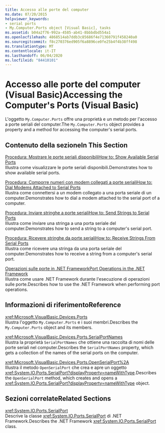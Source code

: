 ```yaml
---
title: Accesso alle porte del computer
ms.date: 07/20/2015
helpviewer_keywords:
- serial ports
- My.Computer.Ports object [Visual Basic], tasks
ms.assetid: b04a2f76-992a-4585-ab41-8bbbdbd554a1
ms.openlocfilehash: 4868514ab7ddb3c85686f4e71360791f458240a0
ms.sourcegitcommit: f8c270376ed905f6a8896ce0fe25b4f4b38ff498
ms.translationtype: MT
ms.contentlocale: it-IT
ms.lasthandoff: 06/04/2020
ms.locfileid: "84410101"
---
```

# <a name="accessing-the-computers-ports-visual-basic"></a><span data-ttu-id="ff763-102">Accesso alle porte del computer (Visual Basic)</span><span class="sxs-lookup"><span data-stu-id="ff763-102">Accessing the Computer's Ports (Visual Basic)</span></span>

<span data-ttu-id="ff763-103">L'oggetto `My.Computer.Ports` offre una proprietà e un metodo per l'accesso a porte seriali del computer.</span><span class="sxs-lookup"><span data-stu-id="ff763-103">The `My.Computer.Ports` object provides a property and a method for accessing the computer's serial ports.</span></span>  
  
## <a name="in-this-section"></a><span data-ttu-id="ff763-104">Contenuto della sezione</span><span class="sxs-lookup"><span data-stu-id="ff763-104">In This Section</span></span>  

 [<span data-ttu-id="ff763-105">Procedura: Mostrare le porte seriali disponibili</span><span class="sxs-lookup"><span data-stu-id="ff763-105">How to: Show Available Serial Ports</span></span>](how-to-show-available-serial-ports.md)  
 <span data-ttu-id="ff763-106">Illustra come visualizzare le porte seriali disponibili.</span><span class="sxs-lookup"><span data-stu-id="ff763-106">Demonstrates how to show available serial ports.</span></span>  
  
 [<span data-ttu-id="ff763-107">Procedura: Comporre numeri con modem collegati a porte seriali</span><span class="sxs-lookup"><span data-stu-id="ff763-107">How to: Dial Modems Attached to Serial Ports</span></span>](how-to-dial-modems-attached-to-serial-ports.md)  
 <span data-ttu-id="ff763-108">Illustra come connettersi a un modem collegato a una porta seriale di un computer.</span><span class="sxs-lookup"><span data-stu-id="ff763-108">Demonstrates how to dial a modem attached to the serial port of a computer.</span></span>  
  
 [<span data-ttu-id="ff763-109">Procedura: Inviare stringhe a porte seriali</span><span class="sxs-lookup"><span data-stu-id="ff763-109">How to: Send Strings to Serial Ports</span></span>](how-to-send-strings-to-serial-ports.md)  
 <span data-ttu-id="ff763-110">Illustra come inviare una stringa a una porta seriale del computer.</span><span class="sxs-lookup"><span data-stu-id="ff763-110">Demonstrates how to send a string to a computer's serial port.</span></span>  
  
 [<span data-ttu-id="ff763-111">Procedura: Ricevere stringhe da porte seriali</span><span class="sxs-lookup"><span data-stu-id="ff763-111">How to: Receive Strings From Serial Ports</span></span>](how-to-receive-strings-from-serial-ports.md)  
 <span data-ttu-id="ff763-112">Illustra come ricevere una stringa da una porta seriale del computer.</span><span class="sxs-lookup"><span data-stu-id="ff763-112">Demonstrates how to receive a string from a computer's serial port.</span></span>  
  
 [<span data-ttu-id="ff763-113">Operazioni sulle porte in .NET Framework</span><span class="sxs-lookup"><span data-stu-id="ff763-113">Port Operations in the .NET Framework</span></span>](port-operations-in-the-net-framework.md)  
 <span data-ttu-id="ff763-114">Illustra come usare .NET Framework durante l'esecuzione di operazioni sulle porte.</span><span class="sxs-lookup"><span data-stu-id="ff763-114">Describes how to use the .NET Framework when performing port operations.</span></span>  
  
## <a name="reference"></a><span data-ttu-id="ff763-115">Informazioni di riferimento</span><span class="sxs-lookup"><span data-stu-id="ff763-115">Reference</span></span>  

 <xref:Microsoft.VisualBasic.Devices.Ports>  
 <span data-ttu-id="ff763-116">Illustra l'oggetto `My.Computer.Ports` e i suoi membri.</span><span class="sxs-lookup"><span data-stu-id="ff763-116">Describes the `My.Computer.Ports` object and its members.</span></span>  
  
 <xref:Microsoft.VisualBasic.Devices.Ports.SerialPortNames>  
 <span data-ttu-id="ff763-117">Illustra la proprietà `SerialPortNames` che ottiene una raccolta di nomi delle porte seriali nel computer.</span><span class="sxs-lookup"><span data-stu-id="ff763-117">Describes the `SerialPortNames` property, which gets a collection of the names of the serial ports on the computer.</span></span>  
  
 <xref:Microsoft.VisualBasic.Devices.Ports.OpenSerialPort%2A>  
 <span data-ttu-id="ff763-118">Illustra il metodo `OpenSerialPort` che crea e apre un oggetto <xref:System.IO.Ports.SerialPort?displayProperty=nameWithType>.</span><span class="sxs-lookup"><span data-stu-id="ff763-118">Describes the `OpenSerialPort` method, which creates and opens a <xref:System.IO.Ports.SerialPort?displayProperty=nameWithType> object.</span></span>  
  
## <a name="related-sections"></a><span data-ttu-id="ff763-119">Sezioni correlate</span><span class="sxs-lookup"><span data-stu-id="ff763-119">Related Sections</span></span>  

 <xref:System.IO.Ports.SerialPort>  
 <span data-ttu-id="ff763-120">Descrive la classe <xref:System.IO.Ports.SerialPort> di .NET Framework.</span><span class="sxs-lookup"><span data-stu-id="ff763-120">Describes the .NET Framework <xref:System.IO.Ports.SerialPort> class.</span></span>
